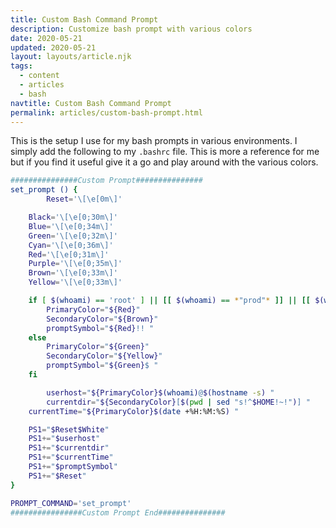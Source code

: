 ```yaml
---
title: Custom Bash Command Prompt
description: Customize bash prompt with various colors
date: 2020-05-21
updated: 2020-05-21
layout: layouts/article.njk
tags:
  - content
  - articles
  - bash
navtitle: Custom Bash Command Prompt
permalink: articles/custom-bash-prompt.html
---
```


This is the setup I use for my bash prompts in various environments. I simply add the following to my `.bashrc` file. This is more a reference for me but if you find it useful give it a go and play around with the various colors.

```bash
###############Custom Prompt###############
set_prompt () {
        Reset='\[\e[0m\]'

    Black='\[\e[0;30m\]'
    Blue='\[\e[0;34m\]'
    Green='\[\e[0;32m\]'
    Cyan='\[\e[0;36m\]'
    Red='\[\e[0;31m\]'
    Purple='\[\e[0;35m\]'
    Brown='\[\e[0;33m\]'
    Yellow='\[\e[0;33m\]'

    if [ $(whoami) == 'root' ] || [[ $(whoami) == *"prod"* ]] || [[ $(whoami) == *"PROD"* ]]; then
        PrimaryColor="${Red}"
        SecondaryColor="${Brown}"
        promptSymbol="${Red}!! "
    else
        PrimaryColor="${Green}"
        SecondaryColor="${Yellow}"
        promptSymbol="${Green}$ "
    fi

        userhost="${PrimaryColor}$(whoami)@$(hostname -s) "
        currentdir="${SecondaryColor}[$(pwd | sed "s!^$HOME!~!")] "
    currentTime="${PrimaryColor}$(date +%H:%M:%S) "

    PS1="$Reset$White"
    PS1+="$userhost"
    PS1+="$currentdir"
    PS1+="$currentTime"
    PS1+="$promptSymbol"
    PS1+="$Reset"
}

PROMPT_COMMAND='set_prompt'
################Custom Prompt End###############
```